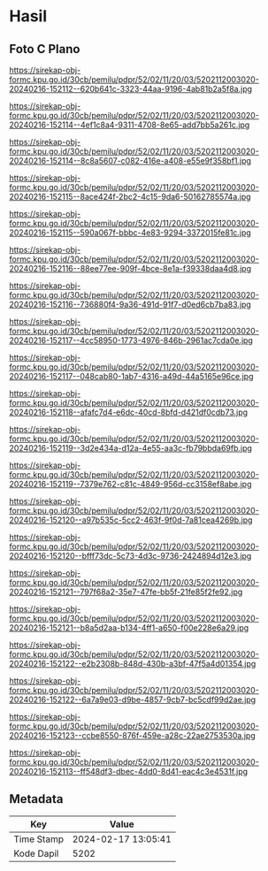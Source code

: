 # Hasil

## Foto C Plano

https://sirekap-obj-formc.kpu.go.id/30cb/pemilu/pdpr/52/02/11/20/03/5202112003020-20240216-152112--620b641c-3323-44aa-9196-4ab81b2a5f8a.jpg

https://sirekap-obj-formc.kpu.go.id/30cb/pemilu/pdpr/52/02/11/20/03/5202112003020-20240216-152114--4ef1c8a4-9311-4708-8e65-add7bb5a261c.jpg

https://sirekap-obj-formc.kpu.go.id/30cb/pemilu/pdpr/52/02/11/20/03/5202112003020-20240216-152114--8c8a5607-c082-416e-a408-e55e9f358bf1.jpg

https://sirekap-obj-formc.kpu.go.id/30cb/pemilu/pdpr/52/02/11/20/03/5202112003020-20240216-152115--8ace424f-2bc2-4c15-9da6-50162785574a.jpg

https://sirekap-obj-formc.kpu.go.id/30cb/pemilu/pdpr/52/02/11/20/03/5202112003020-20240216-152115--590a067f-bbbc-4e83-9294-3372015fe81c.jpg

https://sirekap-obj-formc.kpu.go.id/30cb/pemilu/pdpr/52/02/11/20/03/5202112003020-20240216-152116--88ee77ee-909f-4bce-8e1a-f39338daa4d8.jpg

https://sirekap-obj-formc.kpu.go.id/30cb/pemilu/pdpr/52/02/11/20/03/5202112003020-20240216-152116--736880f4-9a36-491d-91f7-d0ed6cb7ba83.jpg

https://sirekap-obj-formc.kpu.go.id/30cb/pemilu/pdpr/52/02/11/20/03/5202112003020-20240216-152117--4cc58950-1773-4976-846b-2961ac7cda0e.jpg

https://sirekap-obj-formc.kpu.go.id/30cb/pemilu/pdpr/52/02/11/20/03/5202112003020-20240216-152117--048cab80-1ab7-4316-a49d-44a5165e96ce.jpg

https://sirekap-obj-formc.kpu.go.id/30cb/pemilu/pdpr/52/02/11/20/03/5202112003020-20240216-152118--afafc7d4-e6dc-40cd-8bfd-d421df0cdb73.jpg

https://sirekap-obj-formc.kpu.go.id/30cb/pemilu/pdpr/52/02/11/20/03/5202112003020-20240216-152119--3d2e434a-d12a-4e55-aa3c-fb79bbda69fb.jpg

https://sirekap-obj-formc.kpu.go.id/30cb/pemilu/pdpr/52/02/11/20/03/5202112003020-20240216-152119--7379e762-c81c-4849-956d-cc3158ef8abe.jpg

https://sirekap-obj-formc.kpu.go.id/30cb/pemilu/pdpr/52/02/11/20/03/5202112003020-20240216-152120--a97b535c-5cc2-463f-9f0d-7a81cea4269b.jpg

https://sirekap-obj-formc.kpu.go.id/30cb/pemilu/pdpr/52/02/11/20/03/5202112003020-20240216-152120--bfff73dc-5c73-4d3c-9736-2424894d12e3.jpg

https://sirekap-obj-formc.kpu.go.id/30cb/pemilu/pdpr/52/02/11/20/03/5202112003020-20240216-152121--797f68a2-35e7-47fe-bb5f-21fe85f2fe92.jpg

https://sirekap-obj-formc.kpu.go.id/30cb/pemilu/pdpr/52/02/11/20/03/5202112003020-20240216-152121--b8a5d2aa-b134-4ff1-a650-f00e228e6a29.jpg

https://sirekap-obj-formc.kpu.go.id/30cb/pemilu/pdpr/52/02/11/20/03/5202112003020-20240216-152122--e2b2308b-848d-430b-a3bf-47f5a4d01354.jpg

https://sirekap-obj-formc.kpu.go.id/30cb/pemilu/pdpr/52/02/11/20/03/5202112003020-20240216-152122--6a7a9e03-d9be-4857-9cb7-bc5cdf99d2ae.jpg

https://sirekap-obj-formc.kpu.go.id/30cb/pemilu/pdpr/52/02/11/20/03/5202112003020-20240216-152123--ccbe8550-876f-459e-a28c-22ae2753530a.jpg

https://sirekap-obj-formc.kpu.go.id/30cb/pemilu/pdpr/52/02/11/20/03/5202112003020-20240216-152113--ff548df3-dbec-4dd0-8d41-eac4c3e4531f.jpg


## Metadata

| Key        | Value               |
| ---------- | ------------------- |
| Time Stamp | 2024-02-17 13:05:41 |
| Kode Dapil | 5202                |



